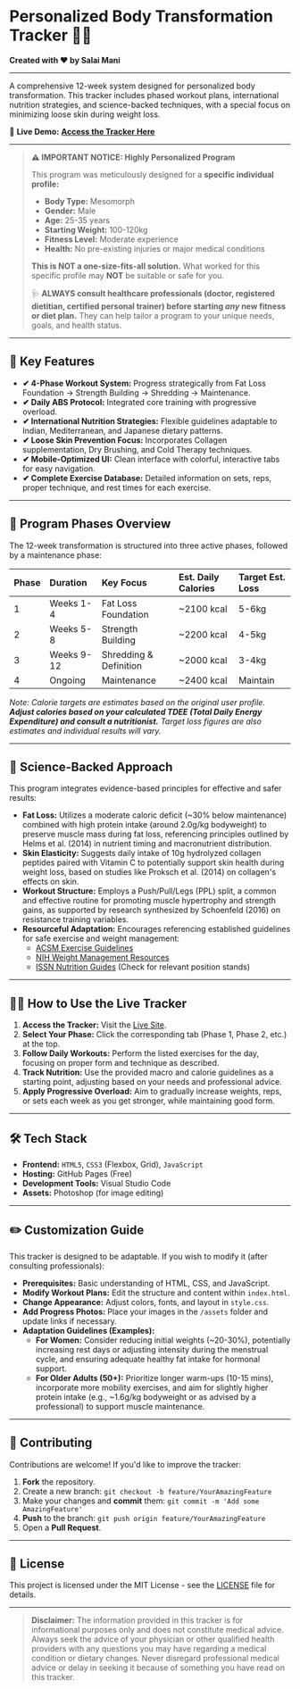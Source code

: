 # Personalized Body Transformation Tracker 🏋️‍♂️

**Created with ❤️ by Salai Mani**

---

A comprehensive 12-week system designed for personalized body transformation. This tracker includes phased workout plans, international nutrition strategies, and science-backed techniques, with a special focus on minimizing loose skin during weight loss.

🔗 **Live Demo:** [**Access the Tracker Here**](https://yourusername.github.io)

---

> **⚠️ IMPORTANT NOTICE: Highly Personalized Program**
>
> This program was meticulously designed for a **specific individual profile:**
>
> * **Body Type:** Mesomorph
> * **Gender:** Male
> * **Age:** 25-35 years
> * **Starting Weight:** 100-120kg
> * **Fitness Level:** Moderate experience
> * **Health:** No pre-existing injuries or major medical conditions
>
> **This is NOT a one-size-fits-all solution.** What worked for this specific profile may **NOT** be suitable or safe for you.
>
> 🩺 **ALWAYS consult healthcare professionals (doctor, registered dietitian, certified personal trainer) before starting *any* new fitness or diet plan.** They can help tailor a program to your unique needs, goals, and health status.

---

## 🚀 Key Features

* **✔ 4-Phase Workout System:** Progress strategically from Fat Loss Foundation → Strength Building → Shredding → Maintenance.
* **✔ Daily ABS Protocol:** Integrated core training with progressive overload.
* **✔ International Nutrition Strategies:** Flexible guidelines adaptable to Indian, Mediterranean, and Japanese dietary patterns.
* **✔ Loose Skin Prevention Focus:** Incorporates Collagen supplementation, Dry Brushing, and Cold Therapy techniques.
* **✔ Mobile-Optimized UI:** Clean interface with colorful, interactive tabs for easy navigation.
* **✔ Complete Exercise Database:** Detailed information on sets, reps, proper technique, and rest times for each exercise.

---

## 📅 Program Phases Overview

The 12-week transformation is structured into three active phases, followed by a maintenance phase:

| Phase | Duration  | Key Focus             | Est. Daily Calories | Target Est. Loss |
| :---- | :-------- | :-------------------- | :------------------ | :--------------- |
| 1     | Weeks 1-4 | Fat Loss Foundation   | ~2100 kcal          | 5-6kg            |
| 2     | Weeks 5-8 | Strength Building     | ~2200 kcal          | 4-5kg            |
| 3     | Weeks 9-12| Shredding & Definition| ~2000 kcal          | 3-4kg            |
| 4     | Ongoing   | Maintenance           | ~2400 kcal          | Maintain         |

*Note: Calorie targets are estimates based on the original user profile. **Adjust calories based on your calculated TDEE (Total Daily Energy Expenditure) and consult a nutritionist.** Target loss figures are also estimates and individual results will vary.*

---

## 🔬 Science-Backed Approach

This program integrates evidence-based principles for effective and safer results:

* **Fat Loss:** Utilizes a moderate caloric deficit (~30% below maintenance) combined with high protein intake (around 2.0g/kg bodyweight) to preserve muscle mass during fat loss, referencing principles outlined by Helms et al. (2014) in nutrient timing and macronutrient distribution.
* **Skin Elasticity:** Suggests daily intake of 10g hydrolyzed collagen peptides paired with Vitamin C to potentially support skin health during weight loss, based on studies like Proksch et al. (2014) on collagen's effects on skin.
* **Workout Structure:** Employs a Push/Pull/Legs (PPL) split, a common and effective routine for promoting muscle hypertrophy and strength gains, as supported by research synthesized by Schoenfeld (2016) on resistance training variables.
* **Resourceful Adaptation:** Encourages referencing established guidelines for safe exercise and weight management:
    * [ACSM Exercise Guidelines](https://www.acsm.org/education-resources/trending-topics-resources/physical-activity-guidelines)
    * [NIH Weight Management Resources](https://www.niddk.nih.gov/health-information/weight-management)
    * [ISSN Nutrition Guides](https://www.nutritionissn.com/positions) (Check for relevant position stands)

---

## 🤸‍♀️ How to Use the Live Tracker

1.  **Access the Tracker:** Visit the [Live Site](https://yourusername.github.io).
2.  **Select Your Phase:** Click the corresponding tab (Phase 1, Phase 2, etc.) at the top.
3.  **Follow Daily Workouts:** Perform the listed exercises for the day, focusing on proper form and technique as described.
4.  **Track Nutrition:** Use the provided macro and calorie guidelines as a starting point, adjusting based on your needs and professional advice.
5.  **Apply Progressive Overload:** Aim to gradually increase weights, reps, or sets each week as you get stronger, while maintaining good form.

---

## 🛠️ Tech Stack

* **Frontend:** `HTML5`, `CSS3` (Flexbox, Grid), `JavaScript`
* **Hosting:** GitHub Pages (Free)
* **Development Tools:** Visual Studio Code
* **Assets:** Photoshop (for image editing)

---

## ✏️ Customization Guide

This tracker is designed to be adaptable. If you wish to modify it (after consulting professionals):

* **Prerequisites:** Basic understanding of HTML, CSS, and JavaScript.
* **Modify Workout Plans:** Edit the structure and content within `index.html`.
* **Change Appearance:** Adjust colors, fonts, and layout in `style.css`.
* **Add Progress Photos:** Place your images in the `/assets` folder and update links if necessary.
* **Adaptation Guidelines (Examples):**
    * **For Women:** Consider reducing initial weights (~20-30%), potentially increasing rest days or adjusting intensity during the menstrual cycle, and ensuring adequate healthy fat intake for hormonal support.
    * **For Older Adults (50+):** Prioritize longer warm-ups (10-15 mins), incorporate more mobility exercises, and aim for slightly higher protein intake (e.g., ~1.6g/kg bodyweight or as advised by a professional) to support muscle maintenance.

---

## 🤝 Contributing

Contributions are welcome! If you'd like to improve the tracker:

1.  **Fork** the repository.
2.  Create a new branch: `git checkout -b feature/YourAmazingFeature`
3.  Make your changes and **commit** them: `git commit -m 'Add some AmazingFeature'`
4.  **Push** to the branch: `git push origin feature/YourAmazingFeature`
5.  Open a **Pull Request**.

---

## 📜 License

This project is licensed under the MIT License - see the [LICENSE](LICENSE) file for details.

---

> **Disclaimer:** The information provided in this tracker is for informational purposes only and does not constitute medical advice. Always seek the advice of your physician or other qualified health providers with any questions you may have regarding a medical condition or dietary changes. Never disregard professional medical advice or delay in seeking it because of something you have read on this tracker.
